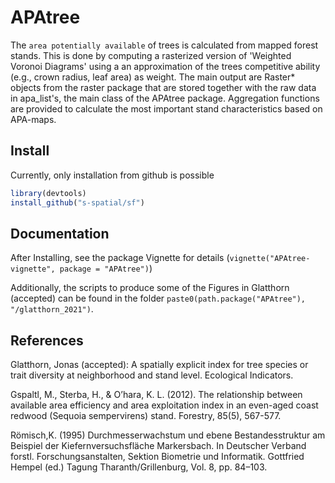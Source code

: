 # APAtree

The `area potentially available` of trees is calculated from
  mapped forest stands. This is done by computing a rasterized version of
  'Weighted Voronoi Diagrams' using a an approximation of the trees competitive
  ability (e.g., crown radius, leaf area) as weight. The main output are Raster*
  objects from the raster package that are stored together with the raw data in
  apa_list's, the main class of the APAtree package. Aggregation functions are
  provided to calculate the most important stand characteristics based on APA-maps.
  
## Install

Currently, only installation from github is possible
```r
library(devtools)
install_github("s-spatial/sf")
```

## Documentation

After Installing, see the package Vignette for details (`vignette("APAtree-vignette", package = "APAtree")`)

Additionally, the scripts to produce some of the Figures in Glatthorn (accepted) can be found
in the folder `paste0(path.package("APAtree"), "/glatthorn_2021")`.

## References

Glatthorn, Jonas (accepted): A spatially explicit index for tree species or trait diversity
at neighborhood and stand level. Ecological Indicators.

Gspaltl, M., Sterba, H., & O’hara, K. L. (2012). The relationship
between available area efficiency and area exploitation index in an even-aged
coast redwood (Sequoia sempervirens) stand. Forestry, 85(5), 567-577.

Römisch,K. (1995) Durchmesserwachstum und ebene Bestandesstruktur am Beispiel der Kiefernversuchsfläche Markersbach. In Deutscher Verband forstl.
Forschungsanstalten, Sektion Biometrie und Informatik. Gottfried Hempel (ed.) Tagung Tharanth/Grillenburg, Vol. 8, pp. 84–103.

